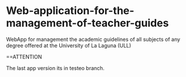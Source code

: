 Web-application-for-the-management-of-teacher-guides
====================================================

WebApp for management the academic guidelines of all subjects of any degree offered at the University of La Laguna (ULL)

==ATTENTION

The last app version its in testeo branch.
